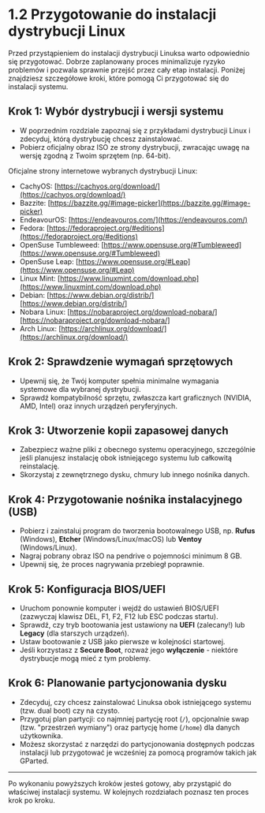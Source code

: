# 1.2 Przygotowanie do instalacji dystrybucji Linux

Przed przystąpieniem do instalacji dystrybucji Linuksa warto odpowiednio się przygotować. Dobrze zaplanowany proces minimalizuje ryzyko problemów i pozwala sprawnie przejść przez cały etap instalacji. Poniżej znajdziesz szczegółowe kroki, które pomogą Ci przygotować się do instalacji systemu.

## Krok 1: Wybór dystrybucji i wersji systemu
- W poprzednim rozdziale zapoznaj się z przykładami dystrybucji Linux i zdecyduj, którą dystrybucję chcesz zainstalować.  
- Pobierz oficjalny obraz ISO ze strony dystrybucji, zwracając uwagę na wersję zgodną z Twoim sprzętem (np. 64-bit).

Oficjalne strony internetowe wybranych dystrybucji Linux:
- CachyOS: [https://cachyos.org/download/](https://cachyos.org/download/)
- Bazzite: [https://bazzite.gg/#image-picker](https://bazzite.gg/#image-picker)
- EndeavourOS: [https://endeavouros.com/](https://endeavouros.com/)
- Fedora: [https://fedoraproject.org/#editions](https://fedoraproject.org/#editions)
- OpenSuse Tumbleweed: [https://www.opensuse.org/#Tumbleweed](https://www.opensuse.org/#Tumbleweed)
- OpenSuse Leap: [https://www.opensuse.org/#Leap](https://www.opensuse.org/#Leap)
- Linux Mint: [https://www.linuxmint.com/download.php](https://www.linuxmint.com/download.php)
- Debian: [https://www.debian.org/distrib/][https://www.debian.org/distrib/]
- Nobara Linux: [https://nobaraproject.org/download-nobara/][https://nobaraproject.org/download-nobara/]
- Arch Linux: [https://archlinux.org/download/](https://archlinux.org/download/)

## Krok 2: Sprawdzenie wymagań sprzętowych
- Upewnij się, że Twój komputer spełnia minimalne wymagania systemowe dla wybranej dystrybucji.  
- Sprawdź kompatybilność sprzętu, zwłaszcza kart graficznych (NVIDIA, AMD, Intel) oraz innych urządzeń peryferyjnych.

## Krok 3: Utworzenie kopii zapasowej danych
- Zabezpiecz ważne pliki z obecnego systemu operacyjnego, szczególnie jeśli planujesz instalację obok istniejącego systemu lub całkowitą reinstalację.  
- Skorzystaj z zewnętrznego dysku, chmury lub innego nośnika danych.

## Krok 4: Przygotowanie nośnika instalacyjnego (USB)
- Pobierz i zainstaluj program do tworzenia bootowalnego USB, np. **Rufus** (Windows), **Etcher** (Windows/Linux/macOS) lub **Ventoy** (Windows/Linux).  
- Nagraj pobrany obraz ISO na pendrive o pojemności minimum 8 GB.  
- Upewnij się, że proces nagrywania przebiegł poprawnie.

## Krok 5: Konfiguracja BIOS/UEFI
- Uruchom ponownie komputer i wejdź do ustawień BIOS/UEFI (zazwyczaj klawisz DEL, F1, F2, F12 lub ESC podczas startu).  
- Sprawdź, czy tryb bootowania jest ustawiony na **UEFI** (zalecany!) lub **Legacy** (dla starszych urządzeń).  
- Ustaw bootowanie z USB jako pierwsze w kolejności startowej.  
- Jeśli korzystasz z **Secure Boot**, rozważ jego **wyłączenie** - niektóre dystrybucje mogą mieć z tym problemy.

## Krok 6: Planowanie partycjonowania dysku
- Zdecyduj, czy chcesz zainstalować Linuksa obok istniejącego systemu (tzw. dual boot) czy na czysto.  
- Przygotuj plan partycji: co najmniej partycję root (`/`), opcjonalnie swap (tzw. "przestrzeń wymiany") oraz partycję home (`/home`) dla danych użytkownika.  
- Możesz skorzystać z narzędzi do partycjonowania dostępnych podczas instalacji lub przygotować je wcześniej za pomocą programów takich jak GParted.

---

Po wykonaniu powyższych kroków jesteś gotowy, aby przystąpić do właściwej instalacji systemu. W kolejnych rozdziałach poznasz ten proces krok po kroku.
